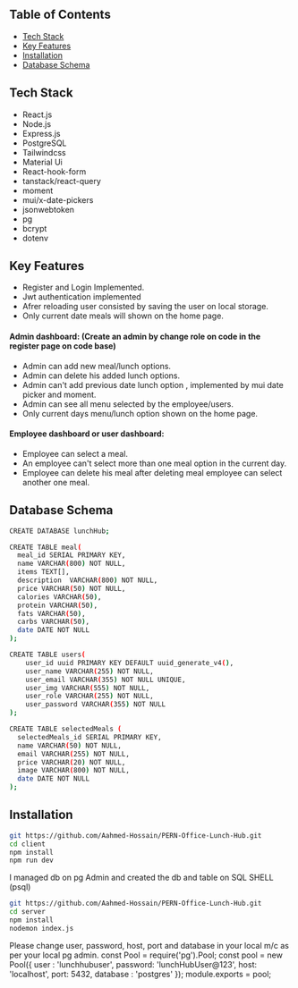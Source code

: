 ## Table of Contents

- [Tech Stack](#tech-stack)
- [Key Features](#key-features)
- [Installation](#installation)
- [Database Schema](#database-schema)

## Tech Stack
- React.js
- Node.js
- Express.js
- PostgreSQL
- Tailwindcss
- Material Ui
- React-hook-form
- tanstack/react-query
- moment
- mui/x-date-pickers
- jsonwebtoken
- pg
- bcrypt
- dotenv


## Key Features
- Register and Login Implemented.
- Jwt authentication implemented
- Afrer reloading user consisted by saving the user on local storage.
- Only current date meals will shown on the home page.
#### Admin dashboard: (Create an admin by change role on code in the register page on code base)
- Admin can add new meal/lunch options.
- Admin can delete his added lunch options.
- Admin can't add previous date lunch option , implemented by mui date picker and  moment.
- Admin can see all menu selected by the employee/users.
- Only current days menu/lunch option shown on the home page.
#### Employee dashboard or user dashboard:
- Employee can select a meal.
- An employee can't select more than one meal option in the current day.
- Employee can delete his meal after deleting meal employee can select another one meal.

## Database Schema

```bash
CREATE DATABASE lunchHub;

CREATE TABLE meal(
  meal_id SERIAL PRIMARY KEY,
  name VARCHAR(800) NOT NULL,
  items TEXT[],
  description  VARCHAR(800) NOT NULL,
  price VARCHAR(50) NOT NULL,
  calories VARCHAR(50),
  protein VARCHAR(50),
  fats VARCHAR(50),
  carbs VARCHAR(50),
  date DATE NOT NULL
);

CREATE TABLE users(
    user_id uuid PRIMARY KEY DEFAULT uuid_generate_v4(),
    user_name VARCHAR(255) NOT NULL,
    user_email VARCHAR(355) NOT NULL UNIQUE,
    user_img VARCHAR(555) NOT NULL,
    user_role VARCHAR(255) NOT NULL,
    user_password VARCHAR(355) NOT NULL 
);

CREATE TABLE selectedMeals (
  selectedMeals_id SERIAL PRIMARY KEY,
  name VARCHAR(50) NOT NULL,
  email VARCHAR(255) NOT NULL,
  price VARCHAR(20) NOT NULL,
  image VARCHAR(800) NOT NULL,
  date DATE NOT NULL
);
```

## Installation

```bash
git https://github.com/Aahmed-Hossain/PERN-Office-Lunch-Hub.git
cd client
npm install
npm run dev
```

I managed db on pg Admin and created the db and table on SQL SHELL (psql)
```bash
git https://github.com/Aahmed-Hossain/PERN-Office-Lunch-Hub.git
cd server
npm install
nodemon index.js
```
Please change user, password, host, port and database in your local m/c as per your local pg admin.
const Pool = require('pg').Pool;
const pool = new Pool({
user : 'lunchhubuser',
password: 'lunchHubUser@123',
host: 'localhost',
port: 5432,
database : 'postgres'
});
module.exports = pool;








